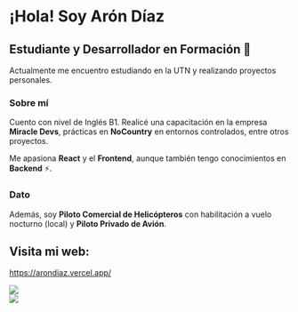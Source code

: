 <h1>¡Hola! Soy Arón Díaz</h1>

<h2>Estudiante y Desarrollador en Formación 🌱</h2>

<p>
  Actualmente me encuentro estudiando en la UTN y realizando proyectos personales.  
</p>

<h3>Sobre mí</h3>

<p>
  Cuento con nivel de Inglés B1. Realicé una capacitación en la empresa <strong>Miracle Devs</strong>,
  prácticas en <strong>NoCountry</strong> en entornos controlados, entre otros proyectos.
</p>

<p>
  Me apasiona <strong>React</strong> y el <strong>Frontend</strong>, aunque también tengo conocimientos en <strong>Backend</strong> ⚡.
</p>

<h3>Dato</h3>

<p>
  Además, soy <strong>Piloto Comercial de Helicópteros</strong> con habilitación a vuelo nocturno (local) y <strong>Piloto Privado de Avión</strong>.
</p>

<h2> Visita mi web:</h2>
<p><a href="https://arondiaz.vercel.app/" target="_blank">https://arondiaz.vercel.app/</a></p>


![](https://github-readme-streak-stats.herokuapp.com/?user=arondiaz&theme=dark&hide_border=true)<br/>
![](https://github-readme-stats.vercel.app/api/top-langs/?username=arondiaz&theme=dark&hide_border=true&include_all_commits=false&count_private=false&layout=compact)

<!--
**arondiaz/arondiaz** is a ✨ _special_ ✨ repository because its `README.md` (this file) appears on your GitHub profile.

Here are some ideas to get you started:

- 🔭 I’m currently working on ...
- 🌱 I’m currently learning ...
- 👯 I’m looking to collaborate on ...
- 🤔 I’m looking for help with ...
- 💬 Ask me about ...
- 📫 How to reach me: ...
- 😄 Pronouns: ...
- ⚡ Fun fact: ...
-->
